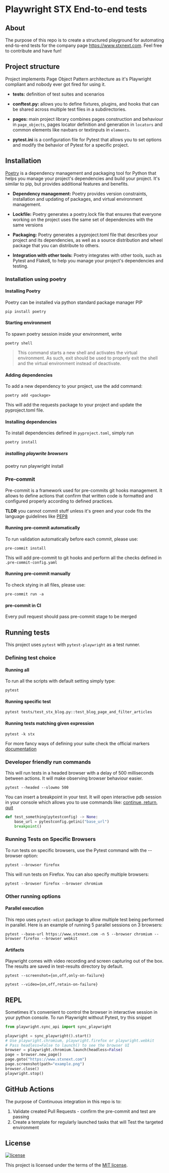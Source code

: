 # Playwright STX End-to-end tests

## About

The purpose of this repo is to create a structured playground for automating end-to-end tests for the company
page https://www.stxnext.com. Feel free to contribute and have fun!

## Project structure

Project implements Page Object Pattern architecture as it's Playwright compliant and nobody ever got fired for using it.

* **tests:** definition of test suites and scenarios

* **conftest.py:** allows you to define fixtures, plugins, and hooks that can be shared across multiple test files in a
  subdirectories.
* **pages:** main project library combines pages construction and behaviour in `page_objects`, pages locator
  definition and generation in `locators` and common elements like navbars or textinputs in `elements`.
* **pytest.ini** is a configuration file for Pytest that allows you to set options and modify the behavior of Pytest for
  a specific project.

## Installation

[Poetry](https://python-poetry.org/) is a dependency management and packaging tool for Python that helps you manage your
project's dependencies and
build your project. It's similar to pip, but provides additional features and benefits.

* **Dependency management:** Poetry provides version constraints, installation and updating of packages, and virtual
  environment management.

* **Lockfile:** Poetry generates a poetry.lock file that ensures that everyone working on the project uses the same set
  of dependencies with the same versions

* **Packaging:** Poetry generates a pyproject.toml file that
  describes your project and its dependencies, as well as a source distribution and wheel package that you can
  distribute to others.

* **Integration with other tools:** Poetry integrates with other tools, such as Pytest and Flake8, to help you manage
  your project's dependencies and testing.

### Installation using poetry

#### Installing Poetry

Poetry can be installed via python standard package manager PIP

    pip install poetry

#### Starting environment

To spawn poetry session inside your environment, write

    poetry shell

> This command starts a new shell and activates the virtual environment.
> As such, exit should be used to properly exit the shell and the virtual environment instead of deactivate.

#### Adding dependencies

To add a new dependency to your project, use the add command:

    poetry add <package>

This will add the requests package to your project and update the pyproject.toml file.

#### Installing dependencies

To install dependencies defined in `pyproject.toml`, simply run

    poetry install

##### installing playwrite browsers
poetry run playwright install


### Pre-commit

Pre-commit is a framework used for pre-commits git hooks management. It allows to define actions that confirm that
written code is formatted and configured properly according to defined practices.

**TLDR** you cannot commit stuff unless it's green and your code fits the language guidelines
like [PEP8](https://peps.python.org/pep-0008/)

#### Running pre-commit automatically

To run validation automatically before each commit, please use:

    pre-commit install

This will add pre-commit to git hooks and perform all the checks defined in `.pre-commit-config.yaml`

#### Running pre-commit manually

To check stying in all files, please use:

    pre-commit run -a

#### pre-commit in CI

Every pull request should pass pre-commit stage to be merged

## Running tests

This project uses `pytest` with `pytest-playwright` as a test runner.

### Defining test choice

#### Running all

To run all the scripts with default setting simply type:

    pytest

#### Running specific test

    pytest tests/test_stx_blog.py::test_blog_page_and_filter_articles

#### Running tests matching given expression

    pytest -k stx

For more fancy ways of defining your suite check the official
markers [documentation](https://docs.pytest.org/en/latest/example/markers.html)

### Developer friendly run commands

This will run tests in a headed browser with a delay of 500 milliseconds between actions. It will make observing browser
behaviour easier.

    pytest --headed --slowmo 500

You can insert a breakpoint in your test. It will open interactive pdb session in your console which allows you to use
commands like: [continue, return, quit](https://docs.python.org/3/library/pdb.html#debugger-commands)

```python
def test_something(pytestconfig) -> None:
    base_url = pytestconfig.getini("base_url")
    breakpoint()
```

### Running Tests on Specific Browsers

To run tests on specific browsers, use the Pytest command with the --browser option:

    pytest --browser firefox

This will run tests on Firefox. You can also specify multiple browsers:

    pytest --browser firefox --browser chromium

### Other running options

#### Parallel execution

This repo uses `pytest-xdist` package to allow multiple test being performed in parallel.
Here is an example of running 5 parallel sessions on 3 browsers:

    pytest --base-url https://www.stxnext.com -n 5 --browser chromium --browser firefox --browser webkit

#### Artifacts

Playwright comes with video recording and screen capturing out of the box. The results are saved in test-results
directory by default.

    pytest --screenshot={on,off,only-on-failure}

    pytest --video={on,off,retain-on-failure}

## REPL

Sometimes it's convenient to control the browser in interactive session in your python console. To run Playwright
without Pytest, try this snippet

```python
from playwright.sync_api import sync_playwright

playwright = sync_playwright().start()
# Use playwright.chromium, playwright.firefox or playwright.webkit
# Pass headless=False to launch() to see the browser UI
browser = playwright.chromium.launch(headless=False)
page = browser.new_page()
page.goto("https://www.stxnext.com")
page.screenshot(path="example.png")
browser.close()
playwright.stop()
```

## GitHub Actions

The purpose of Continuous integration in this repo is to:

1. Validate created Pull Requests - confirm the pre-commit and test are passing
2. Create a template for regularly launched tasks that will Test the targeted environment

## License

[![license](https://img.shields.io/badge/license-MIT-green.svg)](hhttps://github.com/bbrozyna/light-propagation/blob/master/LICENSE)

This project is licensed under the terms of the [MIT license](/LICENSE).
